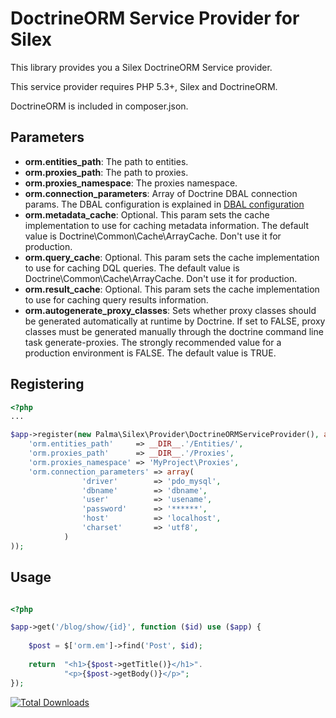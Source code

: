 DoctrineORM Service Provider for Silex
======================================
This library provides you a Silex DoctrineORM Service provider.

This service provider requires PHP 5.3+, Silex and DoctrineORM.

DoctrineORM is included in composer.json.

Parameters
----------
* **orm.entities_path**: The path to entities.
* **orm.proxies_path**: The path to proxies.
* **orm.proxies_namespace**: The proxies namespace.
* **orm.connection_parameters**: Array of Doctrine DBAL connection params. The DBAL configuration is explained in [DBAL configuration](http://docs.doctrine-project.org/projects/doctrine-dbal/en/latest/reference/configuration.html)
* **orm.metadata_cache**: Optional. This param sets the cache implementation to use for caching metadata information. The default value is Doctrine\Common\Cache\ArrayCache. Don't use it for production.
* **orm.query_cache**: Optional. This param sets the cache implementation to use for caching DQL queries. The default value is Doctrine\Common\Cache\ArrayCache. Don't use it for production.
* **orm.result_cache**: Optional. This param sets the cache implementation to use for caching query results information.
* **orm.autogenerate_proxy_classes**: Sets whether proxy classes should be generated automatically at runtime by Doctrine. If set to FALSE, proxy classes must be generated manually through the doctrine command line task generate-proxies. The strongly recommended value for a production environment is FALSE. The default value is TRUE.

Registering
-----------
```php
<?php
...

$app->register(new Palma\Silex\Provider\DoctrineORMServiceProvider(), array(
    'orm.entities_path'     => __DIR__.'/Entities/',
    'orm.proxies_path'      => __DIR__.'/Proxies',
    'orm.proxies_namespace' => 'MyProject\Proxies',
    'orm.connection_parameters' => array(
    			'driver'        => 'pdo_mysql',
                'dbname'        => 'dbname',
                'user'          => 'usename',
                'password'      => '******',
                'host'          => 'localhost',
                'charset'       => 'utf8',
    		)
));
```

Usage
-----

```php

<?php

$app->get('/blog/show/{id}', function ($id) use ($app) {
    
    $post = $['orm.em']->find('Post', $id);
	
	return  "<h1>{$post->getTitle()}</h1>".
            "<p>{$post->getBody()}</p>";
});

```

[![Total Downloads](https://poser.pugx.org/palma/DoctrineORMServiceProvider/d/total.png)](https://packagist.org/packages/enyoslutions/doctrine-orm-service-provider)
